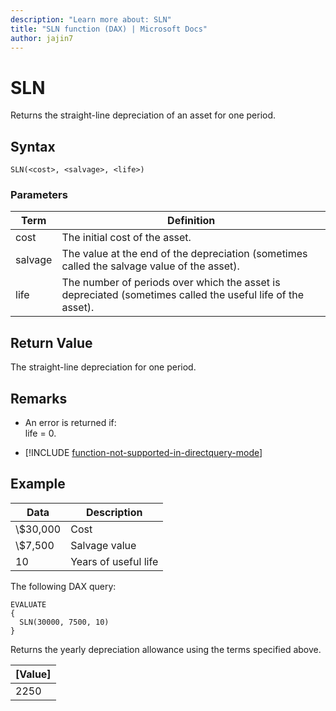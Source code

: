 ```yaml
---
description: "Learn more about: SLN"
title: "SLN function (DAX) | Microsoft Docs"
author: jajin7
---
```


# SLN

Returns the straight-line depreciation of an asset for one period.

## Syntax

```dax
SLN(<cost>, <salvage>, <life>)
```

### Parameters

|Term|Definition|  
|--------|--------------|  
|cost|The initial cost of the asset.|
|salvage|The value at the end of the depreciation (sometimes called the salvage value of the asset).|
|life|The number of periods over which the asset is depreciated (sometimes called the useful life of the asset).|

## Return Value

The straight-line depreciation for one period.

## Remarks

- An error is returned if:  
  life = 0.

- [!INCLUDE [function-not-supported-in-directquery-mode](includes/function-not-supported-in-directquery-mode.md)]

## Example

| **Data** | **Description**      |
| -------- | -------------------- |
| \\$30,000  | Cost                 |
| \\$7,500   | Salvage value        |
| 10       | Years of useful life |

The following DAX query:

```dax
EVALUATE
{
  SLN(30000, 7500, 10)
}
```

Returns the yearly depreciation allowance using the terms specified above.

| **[Value]** |
| ------------- |
| 2250          |

